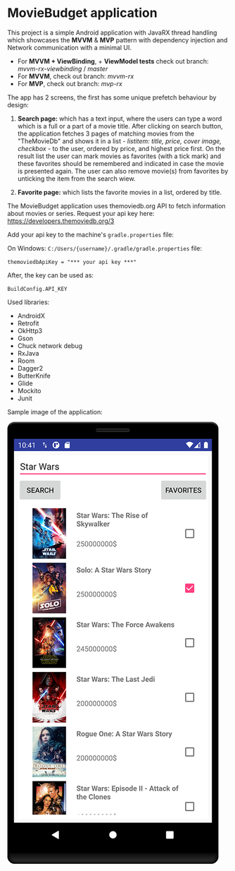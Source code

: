 # MovieBudget application

This project is a simple Android application with JavaRX thread handling which showcases the **MVVM** & **MVP** pattern with dependency injection and Network communication with a minimal UI.

- For **MVVM + ViewBinding**, + **ViewModel tests** check out branch: *mvvm-rx-viewbinding* / *master*
- For **MVVM**, check out branch: *mvvm-rx*
- For **MVP**, check out branch: *mvp-rx*


The app has 2 screens, the first has some unique prefetch behaviour by design:

1. **Search page:** which has a text input, where the users can type a word which is a full or a part of a movie title. After clicking on search button, the application fetches 3 pages of matching movies from the "TheMovieDb" and shows it in a list *- listitem: title, price, cover image, checkbox -*  to the user, ordered by price, and highest price first. On the result list the user can mark movies as favorites (with a tick mark) and these favorites should be remembered and indicated in case the movie is presented again. The user can also remove movie(s) from favorites by unticking the item from the search wiew.

2. **Favorite page:** which lists the favorite movies in a list, ordered by title.

The MovieBudget application uses themoviedb.org API to fetch information about movies or series.
Request your api key here: https://developers.themoviedb.org/3

Add your api key to the machine's `gradle.properties` file:

On Windows: `C:/Users/{username}/.gradle/gradle.properties` file:

```
themoviedbApiKey = "*** your api key ***"
```

After, the key can be used as:

```
BuildConfig.API_KEY
```

Used libraries: 
- AndroidX
- Retrofit
- OkHttp3
- Gson
- Chuck network debug
- RxJava
- Room
- Dagger2
- ButterKnife
- Glide
- Mockito
- Junit

Sample image of the application: 

![sample image](images/sample_framed2.png)
